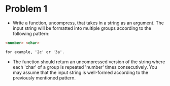 # Problem 1

- Write a function, uncompress, that takes in a string as an argument. The input string will be formatted into multiple groups according to the following pattern:

``` markdown
<number> <char>

for example, '2c' or '3a'. 
```

- The function should return an uncompressed version of the string where each 'char' of a group is repeated 'number' times consecutively. You may assume that the input string is well-formed according to the previously mentioned pattern.
